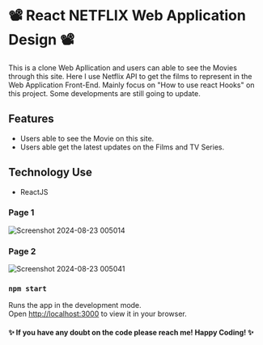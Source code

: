 # 📽️ React NETFLIX Web Application Design 📽️
This is a clone Web Apllication and users can able to see the Movies through this site. Here I use Netflix API to get the films to represent in the Web Application Front-End. Mainly focus on "How to use react Hooks" on this project. Some developments are still going to update.

##  Features
* Users able to see the Movie on this site.
* Users able get the latest updates on the Films and TV Series.

##  Technology Use
* ReactJS

### Page 1
![Screenshot 2024-08-23 005014](https://github.com/user-attachments/assets/aa536185-cc1d-4647-9715-9e3efe76d8e1)

### Page 2
 ![Screenshot 2024-08-23 005041](https://github.com/user-attachments/assets/2265a18e-1c7b-4d81-8f61-3854a7c1406d) 

### `npm start`

Runs the app in the development mode.\
Open [http://localhost:3000](http://localhost:3000) to view it in your browser.

#### ✨ If you have any doubt on the code please reach me! Happy Coding! ✨



